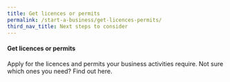 ```yaml
---
title: Get licences or permits
permalink: /start-a-business/get-licences-permits/
third_nav_title: Next steps to consider
---
```


#### Get licences or permits

Apply for the licences and permits your business activities require. Not sure which ones you need? Find out here.